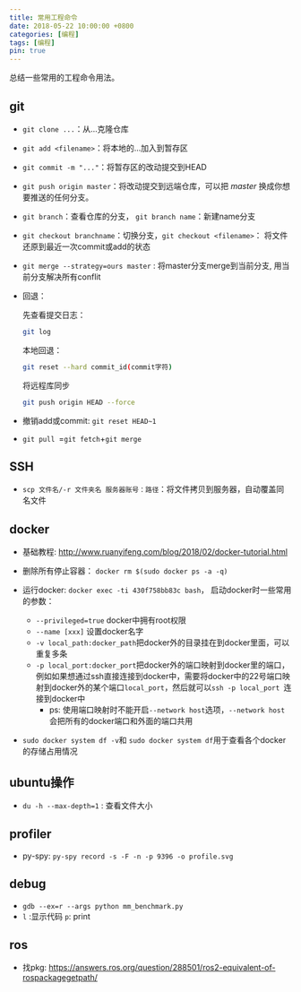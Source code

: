 ```yaml
---
title: 常用工程命令
date: 2018-05-22 10:00:00 +0800
categories: [编程]
tags: [编程]
pin: true
---
```


总结一些常用的工程命令用法。

<!--more-->

## git

- `git clone ...`：从...克隆仓库

- `git add <filename>`：将本地的...加入到暂存区

- `git commit -m "..."`：将暂存区的改动提交到HEAD

- `git push origin master`：将改动提交到远端仓库，可以把 *master* 换成你想要推送的任何分支。 

- `git branch`：查看仓库的分支， `git branch name`：新建name分支

- `git checkout branchname`：切换分支，`git checkout <filename>`： 将文件还原到最近一次commit或add的状态

- `git merge --strategy=ours master` : 将master分支merge到当前分支, 用当前分支解决所有conflit

- 回退：

  先查看提交日志：

  ```bash
  git log
  ```

  本地回退：

  ```bash
  git reset --hard commit_id(commit字符)
  ```

  将远程库同步

  ```bash
  git push origin HEAD --force
  ```

- 撤销add或commit:  ```git reset HEAD~1```

- `git pull `=`git fetch`+`git merge`

## SSH

- `scp 文件名/-r 文件夹名 服务器账号：路径`：将文件拷贝到服务器，自动覆盖同名文件

## docker

- 基础教程: http://www.ruanyifeng.com/blog/2018/02/docker-tutorial.html
- 删除所有停止容器： `docker rm $(sudo docker ps -a -q)`
- 运行docker: `docker exec -ti 430f758bb83c bash`， 启动docker时一些常用的参数：
  - `--privileged=true` docker中拥有root权限
  - `--name [xxx]` 设置docker名字
  - `-v local_path:docker_path`把docker外的目录挂在到docker里面，可以重复多条
  - `-p local_port:docker_port`把docker外的端口映射到docker里的端口，例如如果想通过ssh直接连接到docker中，需要将docker中的22号端口映射到docker外的某个端口`local_port`，然后就可以`ssh -p local_port `连接到docker中
    - ps: 使用端口映射时不能开启`--network host`选项，`--network host`会把所有的docker端口和外面的端口共用

- `sudo docker system df -v`和 `sudo docker system df`用于查看各个docker的存储占用情况

## ubuntu操作

- `du -h --max-depth=1` : 查看文件大小


## profiler

- py-spy: `py-spy record -s -F -n -p 9396 -o profile.svg`

## debug

- `gdb --ex=r --args python mm_benchmark.py`
- `l` :显示代码 `p`: print

## ros

- 找pkg: https://answers.ros.org/question/288501/ros2-equivalent-of-rospackagegetpath/